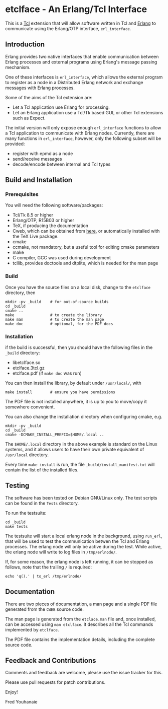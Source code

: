 
# etclface - An Erlang/Tcl Interface

This is a [Tcl](https://tcl.tk) extension that will allow software written
in Tcl and [Erlang](https://www.erlang.org/) to communicate using the
Erlang/OTP interface, `erl_interface`.


## Introduction

Erlang provides two native interfaces that enable communication between
Erlang processes and external programs using Erlang's message passing
mechanism.

One of these interfaces is `erl_interface`, which allows the external
program to register as a node in a Distributed Erlang network and exchange
messages with Erlang processes.

Some of the aims of the Tcl extension are:

* Let a Tcl application use Erlang for processing.
* Let an Erlang application use a Tcl/Tk based GUI, or other Tcl
extensions such as Expect.

The initial version will only expose enough `erl_interface` functions to
allow a Tcl application to communicate with Erlang nodes.  Currently,
there are many functions in `erl_interface`, however, only the following
subset will be provided:

* register with epmd as a node
* send/receive messages
* decode/encode between internal and Tcl types


## Build and Installation


### Prerequisites

You will need the following software/packages:

* Tcl/Tk 8.5 or higher
* Erlang/OTP, R15B03 or higher
* TeX, if producing the documentation
* Cweb, which can be obtained from
  [here](http://www.literateprogramming.com/cweb_download.html), or
  automatically installed with the TeX Live package.
* cmake
* ccmake, not mandatory, but a useful tool for editing cmake parameters
* make
* C compiler, GCC was used during development
* tcllib, provides doctools and dtplite, which is needed for the man
  page


### Build

Once you have the source files on a local disk, change to the `etclface`
directory, then

	mkdir -pv _build	# for out-of-source builds
	cd _build
	cmake ..
	make				# to create the library
	make man			# to create the man page
	make doc			# optional, for the PDF docs


### Installation

if the build is successful, then you should have the following files
in the `_build` directory:

* libetclface.so
* etclface.3tcl.gz
* etclface.pdf (if `make doc` was run)

You can then install the library, by default under `/usr/local/`, with

	make install		# ensure you have permissions

The PDF file is not installed anywhere, it is up to you to move/copy
it somewhere convenient.

You can also change the installation directory when configuring cmake,
e.g.

	mkdir -pv _build
	cd _build
	cmake -DCMAKE_INSTALL_PREFIX=$HOME/.local ..

The `$HOME/.local` directory in the above example is standard on the
Linux systems, and it allows users to have their own private
equivalent of `/usr/local` directory.

Every time `make install` is run, the file
`_build/install_manifest.txt` will contain the list of the installed
files.


## Testing

The software has been tested on Debian GNU/Linux only. The test
scripts can be found in the `Tests` directory.

To run the testsuite:

	cd _build
	make tests

The testsuite will start a local erlang node in the background, using
`run_erl`, that will be used to test the communication betwen the Tcl
and Erlang processes. The erlang node will only be active during the
test. While active, the erlang node will write to log files in
`/tmp/erlnode/`.

If, for some reason, the erlang node is left running, it can be
stopped as follows, note that the trailing `/` is required:

	echo 'q().' | to_erl /tmp/erlnode/


## Documentation

There are two pieces of documentation, a man page and a single PDF
file generated from the `CWEB` source code.

The man page is generated from the `etclace.man` file and, once
installed, can be accessed using `man etclface`. It describes all the
Tcl commands implemented by `etclface`.

The PDF file contains the implementation details, including the
complete source code.


## Feedback and Contributions

Comments and feedback are welcome, please use the issue tracker for
this.

Please use pull requests for patch contributions.


Enjoy!

Fred Youhanaie

